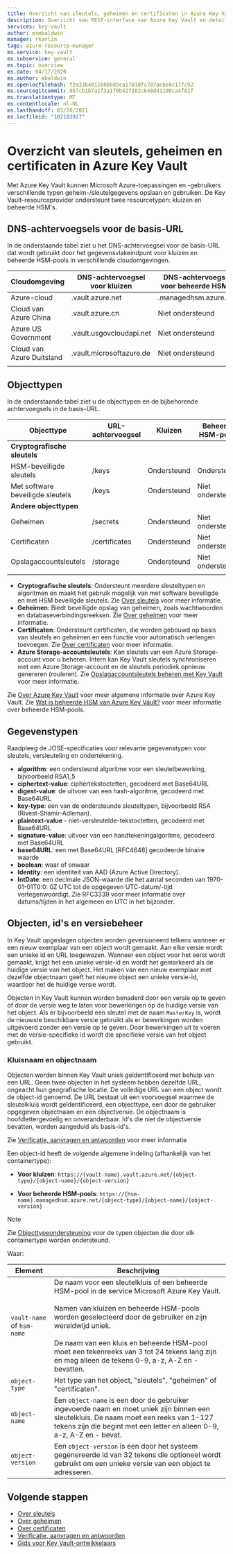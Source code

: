 ```yaml
---
title: Overzicht van sleutels, geheimen en certificaten in Azure Key Vault
description: Overzicht van REST-interface van Azure Key Vault en detailinformatie voor ontwikkelaars over sleutels, geheimen en certificaten.
services: key-vault
author: msmbaldwin
manager: rkarlin
tags: azure-resource-manager
ms.service: key-vault
ms.subservice: general
ms.topic: overview
ms.date: 04/17/2020
ms.author: mbaldwin
ms.openlocfilehash: f2a33b4011b0bb89ca17010fc787aebe8c17fc92
ms.sourcegitcommit: 867cb1b7a1f3a1f0b427282c648d411d0ca4f81f
ms.translationtype: MT
ms.contentlocale: nl-NL
ms.lasthandoff: 03/20/2021
ms.locfileid: "102183927"
---
```

# <a name="azure-key-vault-keys-secrets-and-certificates-overview"></a>Overzicht van sleutels, geheimen en certificaten in Azure Key Vault

Met Azure Key Vault kunnen Microsoft Azure-toepassingen en -gebruikers verschillende typen geheim-/sleutelgegevens opslaan en gebruiken. De Key Vault-resourceprovider ondersteunt twee resourcetypen: kluizen en beheerde HSM's.

## <a name="dns-suffixes-for-base-url"></a>DNS-achtervoegsels voor de basis-URL
 In de onderstaande tabel ziet u het DNS-achtervoegsel voor de basis-URL dat wordt gebruikt door het gegevensvlakeindpunt voor kluizen en beheerde HSM-pools in verschillende cloudomgevingen.

Cloudomgeving | DNS-achtervoegsel voor kluizen | DNS-achtervoegsel voor beheerde HSM's
---|---|---
Azure-cloud | .vault.azure.net | .managedhsm.azure.net
Cloud van Azure China | .vault.azure.cn | Niet ondersteund
Azure US Government | .vault.usgovcloudapi.net | Niet ondersteund
Cloud van Azure Duitsland | .vault.microsoftazure.de | Niet ondersteund
|||


## <a name="object-types"></a>Objecttypen
 In de onderstaande tabel ziet u de objecttypen en de bijbehorende achtervoegsels in de basis-URL.

Objecttype|URL-achtervoegsel|Kluizen|Beheerde HSM-pools
--|--|--|--
**Cryptografische sleutels**||
HSM-beveiligde sleutels|/keys|Ondersteund|Ondersteund
Met software beveiligde sleutels|/keys|Ondersteund|Niet ondersteund
**Andere objecttypen**||
Geheimen|/secrets|Ondersteund|Niet ondersteund
Certificaten|/certificates|Ondersteund|Niet ondersteund
Opslagaccountsleutels|/storage|Ondersteund|Niet ondersteund
|||
- **Cryptografische sleutels**: Ondersteunt meerdere sleuteltypen en algoritmen en maakt het gebruik mogelijk van met software beveiligde en met HSM beveiligde sleutels. Zie [Over sleutels](../keys/about-keys.md) voor meer informatie.
- **Geheimen**: Biedt beveiligde opslag van geheimen, zoals wachtwoorden en databaseverbindingsreeksen. Zie [Over geheimen](../secrets/about-secrets.md) voor meer informatie.
- **Certificaten**: Ondersteunt certificaten, die worden gebouwd op basis van sleutels en geheimen en een functie voor automatisch verlengen toevoegen. Zie [Over certificaten](../certificates/about-certificates.md) voor meer informatie.
- **Azure Storage-accountsleutels**: Kan sleutels van een Azure Storage-account voor u beheren. Intern kan Key Vault sleutels synchroniseren met een Azure Storage-account en de sleutels periodiek opnieuw genereren (rouleren). Zie [Opslagaccountsleutels beheren met Key Vault](../secrets/overview-storage-keys.md) voor meer informatie.

Zie [Over Azure Key Vault](overview.md) voor meer algemene informatie over Azure Key Vault. Zie [Wat is beheerde HSM van Azure Key Vault?](../managed-hsm/overview.md) voor meer informatie over beheerde HSM-pools.


## <a name="data-types"></a>Gegevenstypen

Raadpleeg de JOSE-specificaties voor relevante gegevenstypen voor sleutels, versleuteling en ondertekening.  

-   **algorithm**: een ondersteund algoritme voor een sleutelbewerking, bijvoorbeeld RSA1_5  
-   **ciphertext-value**: ciphertekstoctetten, gecodeerd met Base64URL  
-   **digest-value**: de uitvoer van een hash-algoritme, gecodeerd met Base64URL  
-   **key-type**: een van de ondersteunde sleuteltypen, bijvoorbeeld RSA (Rivest-Shamir-Adleman).  
-   **plaintext-value** - niet-versleutelde-tekstoctetten, gecodeerd met Base64URL  
-   **signature-value**: uitvoer van een handtekeningalgoritme, gecodeerd met Base64URL  
-   **base64URL**: een met Base64URL [RFC4648] gecodeerde binaire waarde  
-   **boolean**: waar of onwaar  
-   **Identity**: een identiteit van AAD (Azure Active Directory).  
-   **IntDate**: een decimale JSON-waarde die het aantal seconden van 1970-01-01T0:0: 0Z UTC tot de opgegeven UTC-datum/-tijd vertegenwoordigt. Zie RFC3339 voor meer informatie over datums/tijden in het algemeen en UTC in het bijzonder.  

## <a name="objects-identifiers-and-versioning"></a>Objecten, id's en versiebeheer

In Key Vault opgeslagen objecten worden geversioneerd telkens wanneer er een nieuw exemplaar van een object wordt gemaakt. Aan elke versie wordt een unieke id en URL toegewezen. Wanneer een object voor het eerst wordt gemaakt, krijgt het een unieke versie-id en wordt het gemarkeerd als de huidige versie van het object. Het maken van een nieuw exemplaar met dezelfde objectnaam geeft het nieuwe object een unieke versie-id, waardoor het de huidige versie wordt.  

Objecten in Key Vault kunnen worden benaderd door een versie op te geven of door de versie weg te laten voor bewerkingen op de huidige versie van het object. Als er bijvoorbeeld een sleutel met de naam `MasterKey` is, wordt de nieuwste beschikbare versie gebruikt als er bewerkingen worden uitgevoerd zonder een versie op te geven. Door bewerkingen uit te voeren met de versie-specifieke id wordt die specifieke versie van het object gebruikt.  

### <a name="vault-name-and-object-name"></a>Kluisnaam en objectnaam
Objecten worden binnen Key Vault uniek geïdentificeerd met behulp van een URL. Geen twee objecten in het systeem hebben dezelfde URL, ongeacht hun geografische locatie. De volledige URL van een object wordt de object-id genoemd. De URL bestaat uit een voorvoegsel waarmee de sleutelkluis wordt geïdentificeerd, een objecttype, een door de gebruiker opgegeven objectnaam en een objectversie. De objectnaam is hoofdlettergevoelig en onveranderbaar. Id's die niet de objectversie bevatten, worden aangeduid als basis-id's.  

Zie [Verificatie, aanvragen en antwoorden](authentication-requests-and-responses.md) voor meer informatie

Een object-id heeft de volgende algemene indeling (afhankelijk van het containertype):  

- **Voor kluizen**: `https://{vault-name}.vault.azure.net/{object-type}/{object-name}/{object-version}`  

- **Voor beheerde HSM-pools**: `https://{hsm-name}.managedhsm.azure.net/{object-type}/{object-name}/{object-version}`  

> [!NOTE]
> Zie [Objecttypeondersteuning](#object-types) voor de typen objecten die door elk containertype worden ondersteund.

Waar:  

| Element | Beschrijving |  
|-|-|  
|`vault-name` of `hsm-name`|De naam voor een sleutelkluis of een beheerde HSM-pool in de service Microsoft Azure Key Vault.<br /><br />Namen van kluizen en beheerde HSM-pools worden geselecteerd door de gebruiker en zijn wereldwijd uniek.<br /><br />De naam van een kluis en beheerde HSM-pool moet een tekenreeks van 3 tot 24 tekens lang zijn en mag alleen de tekens 0-9, a-z, A-Z en - bevatten.|  
|`object-type`|Het type van het object, "sleutels", "geheimen" of "certificaten".|  
|`object-name`|Een `object-name` is een door de gebruiker ingevoerde naam en moet uniek zijn binnen een sleutelkluis. De naam moet een reeks van 1-127 tekens zijn die begint met een letter en alleen 0-9, a-z, A-Z en - bevat.|  
|`object-version`|Een `object-version` is een door het systeem gegenereerde id van 32 tekens die optioneel wordt gebruikt om een unieke versie van een object te adresseren.|  

## <a name="next-steps"></a>Volgende stappen

- [Over sleutels](../keys/about-keys.md)
- [Over geheimen](../secrets/about-secrets.md)
- [Over certificaten](../certificates/about-certificates.md)
- [Verificatie, aanvragen en antwoorden](../general/authentication-requests-and-responses.md)
- [Gids voor Key Vault-ontwikkelaars](../general/developers-guide.md)
